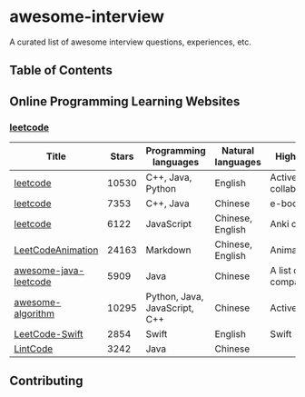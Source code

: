 # awesome-interview
A curated list of awesome interview questions, experiences, etc.

## Table of Contents

## Online Programming Learning Websites

### [leetcode](https://leetcode.com)

Title | Stars | Programming languages | Natural languages | Highlights
----- | ----- | --------------------- | ----------------- | ----------
[leetcode](https://github.com/haoel/leetcode) | 10530 | C++, Java, Python | English | Active, collaboration
[leetcode](https://github.com/soulmachine/leetcode) | 7353 | C++, Java | Chinese | e-book
[leetcode](https://github.com/azl397985856/leetcode) | 6122 | JavaScript | Chinese, English | Anki card
[LeetCodeAnimation](https://github.com/MisterBooo/LeetCodeAnimation) | 24163 | Markdown | Chinese, English | Animation
[awesome-java-leetcode](https://github.com/Blankj/awesome-java-leetcode) | 5909 | Java | Chinese | A list of companies
[awesome-algorithm](https://github.com/apachecn/awesome-algorithm) | 10295 | Python, Java, JavaScript, C++ | Chinese | Active
[LeetCode-Swift](https://github.com/soapyigu/LeetCode-Swift) | 2854 | Swift | English | Swift
[LintCode](https://github.com/awangdev/LintCode) | 3242 | Java | Chinese |

## Contributing
